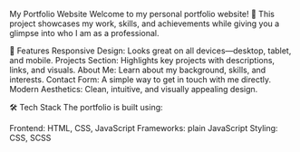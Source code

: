 My Portfolio Website
Welcome to my personal portfolio website! 🚀
This project showcases my work, skills, and achievements while giving you a glimpse into who I am as a professional.

🌟 Features
  Responsive Design: Looks great on all devices—desktop, tablet, and mobile.
  Projects Section: Highlights key projects with descriptions, links, and visuals.
  About Me: Learn about my background, skills, and interests.
  Contact Form: A simple way to get in touch with me directly.
  Modern Aesthetics: Clean, intuitive, and visually appealing design.
  
🛠️ Tech Stack
The portfolio is built using:

Frontend: HTML, CSS, JavaScript
Frameworks: plain JavaScript
Styling: CSS, SCSS
